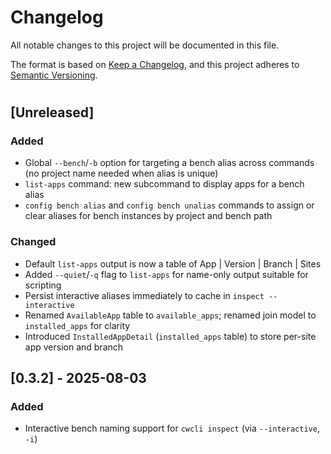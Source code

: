 # Changelog

All notable changes to this project will be documented in this file.

The format is based on [Keep a Changelog](https://keepachangelog.com/en/1.0.0/),
and this project adheres to [Semantic Versioning](https://semver.org/spec/v2.0.0.html).

# <!-- ## [Unreleased] -->
## [Unreleased]

### Added

- Global `--bench`/`-b` option for targeting a bench alias across commands (no project name needed when alias is unique)
- `list-apps` command: new subcommand to display apps for a bench alias
- `config bench alias` and `config bench unalias` commands to assign or clear aliases for bench instances by project and bench path

### Changed

- Default `list-apps` output is now a table of App | Version | Branch | Sites
- Added `--quiet`/`-q` flag to `list-apps` for name-only output suitable for scripting
- Persist interactive aliases immediately to cache in `inspect --interactive`
- Renamed `AvailableApp` table to `available_apps`; renamed join model to `installed_apps` for clarity
- Introduced `InstalledAppDetail` (`installed_apps` table) to store per-site app version and branch

## [0.3.2] - 2025-08-03

### Added

- Interactive bench naming support for `cwcli inspect` (via `--interactive`, `-i`)
